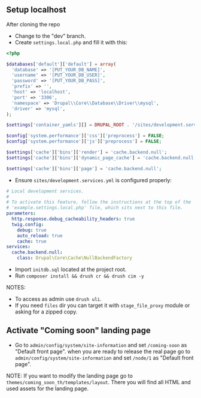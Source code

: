 ## Setup localhost
After cloning the repo
- Change to the "dev" branch.
- Create `settings.local.php` and fill it with this:
```php
<?php

$databases['default']['default'] = array(
  'database' => '[PUT_YOUR_DB_NAME]',
  'username' => '[PUT_YOUR_DB_USER]',
  'password' => '[PUT_YOUR_DB_PASS]',
  'prefix' => '',
  'host' => 'localhost',
  'port' => '3306',
  'namespace' => 'Drupal\\Core\\Database\\Driver\\mysql',
  'driver' => 'mysql',
);

$settings['container_yamls'][] = DRUPAL_ROOT . '/sites/development.services.yml';

$config['system.performance']['css']['preprocess'] = FALSE;
$config['system.performance']['js']['preprocess'] = FALSE;

$settings['cache']['bins']['render'] = 'cache.backend.null';
$settings['cache']['bins']['dynamic_page_cache'] = 'cache.backend.null';

$settings['cache']['bins']['page'] = 'cache.backend.null';
```
- Ensure `sites/development.services.yml` is configured properly:
```yaml
# Local development services.
#
# To activate this feature, follow the instructions at the top of the
# 'example.settings.local.php' file, which sits next to this file.
parameters:
  http.response.debug_cacheability_headers: true
  twig.config:
    debug: true
    auto_reload: true
    cache: true
services:
  cache.backend.null:
    class: Drupal\Core\Cache\NullBackendFactory
```
- Import `initdb.sql` located at the project root.
- Run `composer install && drush cr && drush cim -y`

NOTES:
* To access as admin use `drush uli`.
* If you need `files` dir you can target it with `stage_file_proxy` module or asking for a zipped copy.


## Activate "Coming soon" landing page
- Go to `admin/config/system/site-information` and set `/coming-soon` as "Default front page".
when you are ready to release the real page go to `admin/config/system/site-information` and set `/node/1` as "Default front page".

NOTE: If you want to modify the landing page go to `themes/coming_soon_th/templates/layout`. There you will find all HTML and used assets for the landing page.
